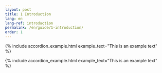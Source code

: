 ```yaml
---
layout: post
title: 1 Introduction
lang: en
lang-ref: introduction
permalink: /en/guide/1-introduction/
order: 1
---
```


{% include accordion_example.html example_text="This is an example text" %}

{% include accordion_example.html example_text="This is an example text" %}
